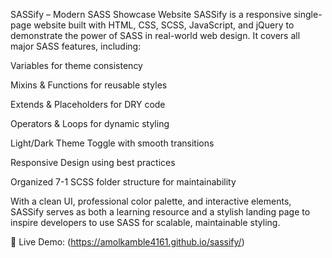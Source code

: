 SASSify – Modern SASS Showcase Website
SASSify is a responsive single-page website built with HTML, CSS, SCSS, JavaScript, and jQuery to demonstrate the power of SASS in real-world web design.
It covers all major SASS features, including:

Variables for theme consistency

Mixins & Functions for reusable styles

Extends & Placeholders for DRY code

Operators & Loops for dynamic styling

Light/Dark Theme Toggle with smooth transitions

Responsive Design using best practices

Organized 7-1 SCSS folder structure for maintainability

With a clean UI, professional color palette, and interactive elements, SASSify serves as both a learning resource and a stylish landing page to inspire developers to use SASS for scalable, maintainable styling.

🔗 Live Demo: (https://amolkamble4161.github.io/sassify/)
